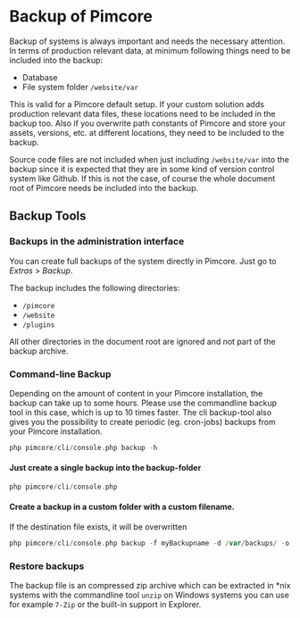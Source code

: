 # Backup of Pimcore

Backup of systems is always important and needs the necessary attention. In terms of production relevant data, at minimum
following things need to be included into the backup: 
* Database
* File system folder `/website/var`

This is valid for a Pimcore default setup. If your custom solution adds production relevant data files, these locations need 
to be included in the backup too. Also if you overwrite path constants of Pimcore and store your assets, versions, etc. 
at different locations, they need to be included to the backup. 
 
Source code files are not included when just including `/website/var` into the backup since it is expected that they are 
in some kind of version control system like Github. If this is not the case, of course the whole document root of Pimcore
needs be included into the backup. 

## Backup Tools


### Backups in the administration interface

You can create full backups of the system directly in Pimcore. Just go to *Extras* > *Backup*. 
 
The backup includes the following directories: 
* `/pimcore`
* `/website`
* `/plugins`

All other directories in the document root are ignored and not part of the backup archive.


### Command-line Backup
Depending on the amount of content in your Pimcore installation, the backup can take up to some hours. Please use the 
commandline backup tool in this case, which is up to 10 times faster.
The cli backup-tool also gives you the possibility to create periodic (eg. cron-jobs) backups from your Pimcore installation. 

```php
php pimcore/cli/console.php backup -h
```

#### Just create a single backup into the backup-folder
```php
php pimcore/cli/console.php
``` 

#### Create a backup in a custom folder with a custom filename. 
If the destination file exists, it will be overwritten
```php
php pimcore/cli/console.php backup -f myBackupname -d /var/backups/ -o
```


### Restore backups
The backup file is an compressed zip archive which can be extracted in *nix systems with the commandline tool `unzip` 
on Windows systems you can use for example `7-Zip` or the built-in support in Explorer.
